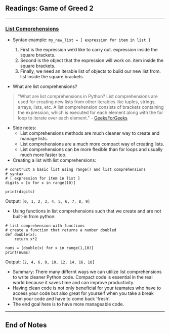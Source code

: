 ## Readings: Game of Greed 2
***

### [List Comprehensions](https://www.pythonforbeginners.com/basics/list-comprehensions-in-python)

- Syntax example:
`my_new_list = [ expression for item in list ]`
  1. First is the expression we’d like to carry out. expression inside the square brackets.
  2. Second is the object that the expression will work on. item inside the square brackets.
  3. Finally, we need an iterable list of objects to build our new list from. list inside the square brackets.

- What are list comprehensions?
> "What are list comprehensions in Python?
List comprehensions are used for creating new lists from other iterables like tuples, strings, arrays, lists, etc. A list comprehension consists of brackets containing the expression, which is executed for each element along with the for loop to iterate over each element." - [GeeksForGeeks](https://www.geeksforgeeks.org/python-list-comprehension/)
- Side notes:
  * List comprehensions methods are much cleaner way to create and manage lists.
  * List comprehensions are a much more compact way of creating lists.
  * List comprehensions can be more flexible than for loops and usually much more faster too.
- Creating a list with list comprehensions:
```
# construct a basic list using range() and list comprehensions
# syntax
# [ expression for item in list ]
digits = [x for x in range(10)]

print(digits)
```
Output: `[0, 1, 2, 3, 4, 5, 6, 7, 8, 9]`

- Using functions in list comprehensions such that we create and are not built-in from python:
```
# list comprehension with functions
# create a function that returns a number doubled
def double(x):
    return x*2

nums = [double(x) for x in range(1,10)]
print(nums)
```
Output: `[2, 4, 6, 8, 10, 12, 14, 16, 18]`

- Summary: There many differnt ways we can utilize list comprehensions to write cleaner Python code. Compact code is essential in the real world because it saves time and can improve productivity.
- Having clean code is not only beneficial for your teamates who have to access your code but also great for yourself when you take a break from your code and have to come back 'fresh'.
- The end goal here is to have more manageable code.

***
 ## End of Notes
